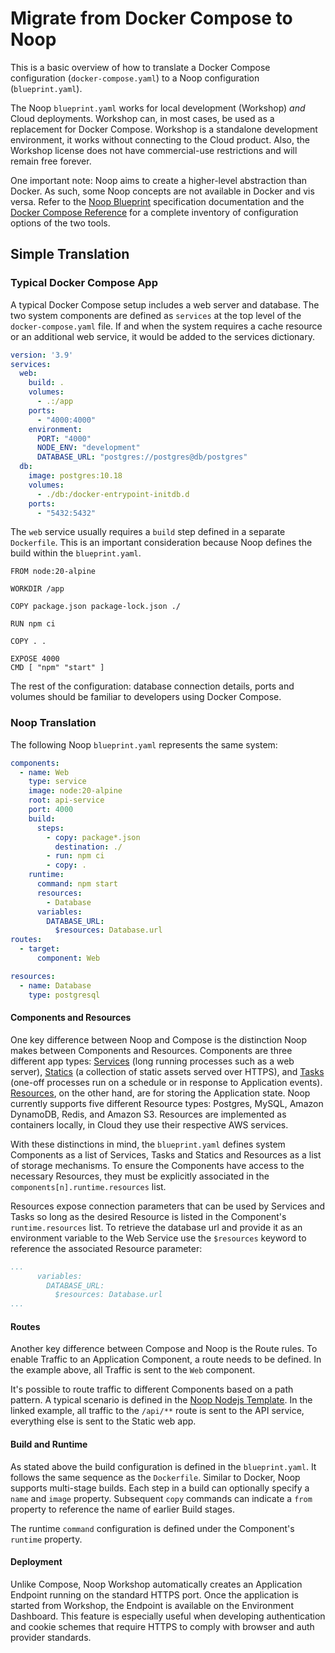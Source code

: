 # Migrate from Docker Compose to Noop

This is a basic overview of how to translate a Docker Compose configuration (`docker-compose.yaml`) to a Noop configuration (`blueprint.yaml`).

The Noop `blueprint.yaml`  works for local development (Workshop) _and_ Cloud deployments. Workshop can, in most cases, be used as a replacement for Docker Compose. Workshop is a standalone development environment, it works without connecting to the Cloud product. Also, the Workshop license does not have commercial-use restrictions and will remain free forever.

One important note: Noop aims to create a higher-level abstraction than Docker. As such, some Noop concepts are not available in Docker and vis versa. Refer to the [Noop Blueprint](/docs/blueprints/) specification documentation and the [Docker Compose Reference](https://docs.docker.com/compose/compose-file/compose-file-v3/) for a complete inventory of configuration options of the two tools.

## Simple Translation

### Typical Docker Compose App

A typical Docker Compose setup includes a web server and database. The two system components are defined as `services` at the top level of the `docker-compose.yaml` file. If and when the system requires a cache resource or an additional web service, it would be added to the services dictionary.

```yaml
version: '3.9'
services:
  web:
    build: .
    volumes:
      - .:/app
    ports:
      - "4000:4000"
    environment:
      PORT: "4000"
      NODE_ENV: "development"
      DATABASE_URL: "postgres://postgres@db/postgres"
  db:
    image: postgres:10.18
    volumes:
      - ./db:/docker-entrypoint-initdb.d
    ports:
      - "5432:5432"
```

The `web` service usually requires a `build` step defined in a separate `Dockerfile`. This is an important consideration because Noop defines the build within the `blueprint.yaml`.

```
FROM node:20-alpine

WORKDIR /app

COPY package.json package-lock.json ./

RUN npm ci

COPY . .

EXPOSE 4000
CMD [ "npm" "start" ]

```

The rest of the configuration: database connection details, ports and volumes should be familiar to developers using Docker Compose.

### Noop Translation

The following Noop `blueprint.yaml` represents the same system:

```yaml
components:
  - name: Web
    type: service
    image: node:20-alpine
    root: api-service
    port: 4000
    build:
      steps:
        - copy: package*.json
          destination: ./
        - run: npm ci
        - copy: .
    runtime:
      command: npm start
      resources:
        - Database
      variables:
        DATABASE_URL:
          $resources: Database.url
routes:
  - target:
      component: Web

resources:
  - name: Database
    type: postgresql

```

#### Components and Resources

One key difference between Noop and Compose is the distinction Noop makes between Components and Resources. Components are three different app types: [Services](/docs/services/) (long running processes such as a web server), [Statics](/docs/statics/) (a collection of static assets served over HTTPS), and [Tasks](/docs/tasks/) (one-off processes run on a schedule or in response to Application events). [Resources](/docs/resources/), on the other hand, are for storing the Application state. Noop currently supports five different Resource types: Postgres, MySQL, Amazon DynamoDB, Redis, and Amazon S3. Resources are implemented as containers locally, in Cloud they use their respective AWS services.

With these distinctions in mind, the `blueprint.yaml` defines system Components as a list of Services, Tasks and Statics and Resources as a list of storage mechanisms. To ensure the Components have access to the necessary Resources, they must be explicitly associated in the `components[n].runtime.resources` list.

Resources expose connection parameters that can be used by Services and Tasks so long as the desired Resource is listed in the Component's `runtime.resources` list. To retrieve the database url and provide it as an environment variable to the Web Service use the `$resources` keyword to reference the associated Resource parameter:

```yaml
...
      variables:
        DATABASE_URL:
          $resources: Database.url
...
```


#### Routes

Another key difference between Compose and Noop is the Route rules. To enable Traffic to an Application Component, a route needs to be defined. In the example above, all Traffic is sent to the `Web` component.

It's possible to route traffic to different Components based on a path pattern. A typical scenario is defined in the [Noop Nodejs Template](https://github.com/noop-inc/template-nodejs-vue/blob/main/.noop/blueprint.yaml). In the linked example, all traffic to the `/api/**` route is sent to the API service, everything else is sent to the Static web app.


#### Build and Runtime

As stated above the build configuration is defined in the `blueprint.yaml`. It follows the same sequence as the `Dockerfile`. Similar to Docker, Noop supports multi-stage builds. Each step in a build can optionally specify a `name` and `image` property. Subsequent `copy` commands can indicate a `from` property to reference the name of earlier Build stages.

The runtime `command` configuration is defined under the Component's `runtime` property.


#### Deployment

Unlike Compose, Noop Workshop automatically creates an Application Endpoint running on the standard HTTPS port. Once the application is started from Workshop, the Endpoint is available on the Environment Dashboard. This feature is especially useful when developing authentication and cookie schemes that require HTTPS to comply with browser and auth provider standards.
